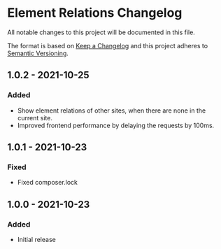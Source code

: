 # Element Relations Changelog

All notable changes to this project will be documented in this file.

The format is based on [Keep a Changelog](http://keepachangelog.com/) and this project adheres to [Semantic Versioning](http://semver.org/).

## 1.0.2 - 2021-10-25
### Added
- Show element relations of other sites, when there are none in the current site.
- Improved frontend performance by delaying the requests by 100ms.

## 1.0.1 - 2021-10-23
### Fixed
- Fixed composer.lock

## 1.0.0 - 2021-10-23
### Added
- Initial release
